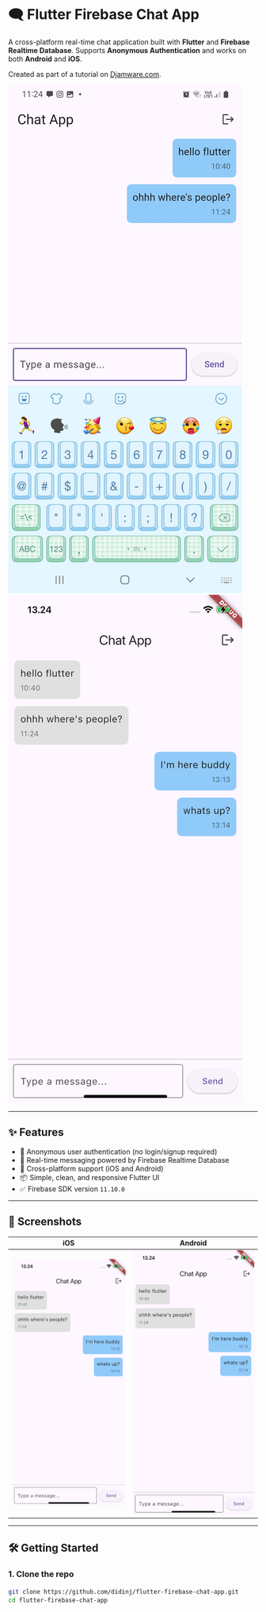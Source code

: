 # 🗨️ Flutter Firebase Chat App

A cross-platform real-time chat application built with **Flutter** and **Firebase Realtime Database**. Supports **Anonymous Authentication** and works on both **Android** and **iOS**.

Created as part of a tutorial on [Djamware.com](https://www.djamware.com/).

![Flutter Firebase Chat App Android Screenshot](screenshots/chat-app-android.jpg)
![Flutter Firebase Chat App iOS Screenshot](screenshots/chat-app-ios.png)

---

## ✨ Features

- 🔐 Anonymous user authentication (no login/signup required)
- 💬 Real-time messaging powered by Firebase Realtime Database
- 📲 Cross-platform support (iOS and Android)
- 📦 Simple, clean, and responsive Flutter UI
- ✅ Firebase SDK version `11.10.0`

---

## 📸 Screenshots

| iOS | Android |
|-----|---------|
| ![](screenshots/chat-app-ios.png) | ![](screenshots/chat-app-ios.png) |

---

## 🛠️ Getting Started

### 1. Clone the repo

```bash
git clone https://github.com/didinj/flutter-firebase-chat-app.git
cd flutter-firebase-chat-app

